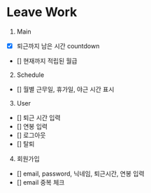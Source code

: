 # Leave Work

1. Main
- [x] 퇴근까지 남은 시간 countdown
- [] 현재까지 적립된 월급

2. Schedule
- [] 월별 근무일, 휴가일, 야근 시간 표시

3. User
- [] 퇴근 시간 입력
- [] 연봉 입력
- [] 로그아웃
- [] 탈퇴

4. 회원가입
- [] email, password, 닉네임, 퇴근시간, 연봉 입력
- [] email 중복 체크